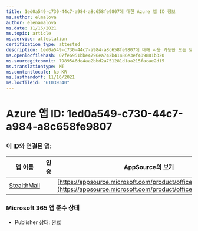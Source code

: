 ```yaml
---
title: 1ed0a549-c730-44c7-a984-a8c658fe9807에 대한 Azure 앱 ID 정보
ms.author: elmalova
author: elenamalova
ms.date: 11/16/2021
ms.topic: article
ms.service: attestation
certification_type: attested
description: 1ed0a549-c730-44c7-a984-a8c658fe9807에 대해 사용 가능한 모든 보안 및 규정 준수 정보입니다.
ms.openlocfilehash: 07fe6951bbe4796ea742b41486e3ef409881b320
ms.sourcegitcommit: 7989546de4aa2bbd2a751281d1aa215facae2d15
ms.translationtype: MT
ms.contentlocale: ko-KR
ms.lasthandoff: 11/16/2021
ms.locfileid: "61039340"
---
```

# <a name="azure-app-id-1ed0a549-c730-44c7-a984-a8c658fe9807"></a>Azure 앱 ID: 1ed0a549-c730-44c7-a984-a8c658fe9807


### <a name="apps-associated-with-this-id"></a>이 ID와 연결된 앱:
| **앱 이름** | **인증** | **AppSource의 보기** |
|--------------|---------------|-----------------------|
| [StealthMail](https://docs.microsoft.com/microsoft-365-app-certification/forward/WA200001748) |  | [https://appsource.microsoft.com/product/office/WA200001748](https://appsource.microsoft.com/product/office/WA200001748) |

### <a name="microsoft-365-app-compliance-status"></a>Microsoft 365 앱 준수 상태
- Publisher 상태: 완료

